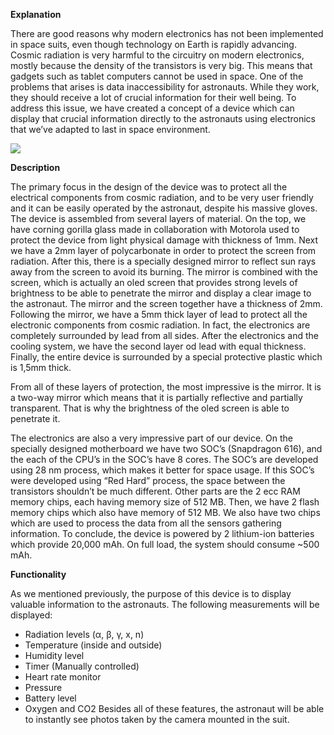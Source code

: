 <b>Explanation</b>

There are good reasons why modern electronics has not been implemented in space suits, even though technology on Earth is rapidly advancing. Cosmic radiation is very harmful to the circuitry on modern electronics, mostly because the density of the transistors is very big. This means that gadgets such as tablet computers cannot be used in space. One of the problems that arises is data inaccessibility for astronauts. While they work, they should receive a lot of crucial information for their well being. To address this issue, we have created a concept of a device which can display that crucial information directly to the astronauts using electronics that we’ve adapted to last in space environment. 

<img src="http://i.imgur.com/wDgGlXZ.jpg"/>

<b>Description</b>

The primary focus in the design of the device was to protect all the electrical components from cosmic radiation, and to be very user friendly and it can be easily operated by the astronaut, despite his massive gloves. 
The device is assembled from several layers of material. On the top, we have corning gorilla glass made in collaboration with Motorola used to protect the device from light physical damage with thickness of 1mm. Next we have a 2mm layer of polycarbonate in order to protect the screen from radiation. After this, there is a specially designed mirror to reflect sun rays away from the screen to avoid its burning. The mirror is combined with the screen, which is actually an oled screen that provides strong levels of brightness to be able to penetrate the mirror and display a clear image to the astronaut. The mirror and the screen together have a thickness of 2mm. Following the mirror, we have a 5mm thick layer of lead to protect all the electronic components from cosmic radiation. In fact, the electronics are completely surrounded by lead from all sides. After the electronics and the cooling system, we have the second layer od lead with equal thickness. Finally, the entire device is surrounded by a special protective plastic which is 1,5mm thick.

From all of these layers of protection, the most impressive is the mirror. It is a two-way mirror which means that it is partially reflective and partially transparent. That is why the brightness of the oled screen is able to penetrate it.

 The electronics are also a very impressive part of our device. On the specially designed motherboard we have two SOC’s (Snapdragon 616), and the each of the CPU’s in the SOC’s have 8 cores. The SOC’s are developed using 28 nm process, which makes it better for space usage. If this SOC’s were developed using “Red Hard” process, the space between the transistors shouldn’t be much different. Other parts are the 2 ecc RAM memory chips, each having memory size of 512 MB. Then, we have 2 flash memory chips which also have memory of 512 MB. We also have two chips which are used to process the data from all the sensors gathering information. 
To conclude, the device is powered by 2 lithium-ion batteries which provide 20,000
mAh. On full load, the system should consume ~500 mAh. 

<b>Functionality</b>

As we mentioned previously, the purpose of this device is to display valuable information to the astronauts. The following measurements will be displayed:
-	Radiation levels (α, β, γ, x, n)
-	Temperature (inside and outside)
-	Humidity level
-	Timer (Manually controlled)
-	Heart rate monitor
-	Pressure 
-	Battery level
-	Oxygen and CO2
Besides all of these features, the astronaut will be able to instantly see photos taken by the camera mounted in the suit.


